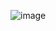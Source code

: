 ![image](https://github.com/mila-developer/simpleApp/assets/81877746/2e2d3369-6947-44be-aab9-64fd2d625bc6)
